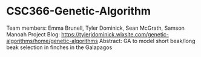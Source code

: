 # CSC366-Genetic-Algorithm
Team members: Emma Brunell, Tyler Dominick, Sean McGrath, Samson Manoah
Project Blog: https://tylerjdominick.wixsite.com/genetic-algorithms/home/genetic-algorithms
Abstract: GA to model short beak/long beak selection in finches in the Galapagos
